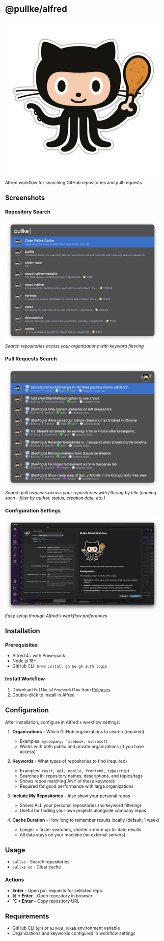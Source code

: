 # @pullke/alfred

<p align="center">
  <img src="workflow/icon-medium.png" alt="Pullke Alfred Workflow Icon">
</p>

Alfred workflow for searching GitHub repositories and pull requests.

## Screenshots

### Repository Search
![Repository Search](screenshots/repo-search.png)
*Search repositories across your organizations with keyword filtering*

### Pull Requests Search
![Pull Requests Search](screenshots/pr-search.png)
*Search pull requests across your repositories with filtering by title (coming soon - filter by author, status, creation date, etc.)*

### Configuration Settings
![Configuration](screenshots/configuration.png)
*Easy setup through Alfred's workflow preferences*


## Installation

### Prerequisites
- Alfred 4+ with Powerpack
- Node.js 18+
- GitHub CLI: `brew install gh && gh auth login`

### Install Workflow

1. Download `Pullke.alfredworkflow` from [Releases](https://github.com/saarshe/pullke/releases)
2. Double-click to install in Alfred

## Configuration

After installation, configure in Alfred's workflow settings:

1. **Organizations** - Which GitHub organizations to search (required)
   - Examples: `mycompany, facebook, microsoft`
   - Works with both public and private organizations (if you have access)

2. **Keywords** - What types of repositories to find (required)
   - Examples: `react, api, mobile, frontend, typescript`
   - Searches in: repository names, descriptions, and topics/tags
   - Shows repos matching ANY of these keywords
   - Required for good performance with large organizations

3. **Include My Repositories** - Also show your personal repos
   - Shows ALL your personal repositories (no keyword filtering)
   - Useful for finding your own projects alongside company repos

4. **Cache Duration** - How long to remember results locally (default: 1 week)
   - Longer = faster searches, shorter = more up-to-date results
   - All data stays on your machine (no external servers)


## Usage

- `pullke` - Search repositories
- `pullke cc` - Clear cache

### Actions
- **Enter** - Open pull requests for selected repo
- **⌘ + Enter** - Open repository in browser  
- **⌥ + Enter** - Copy repository URL

## Requirements

- GitHub CLI (`gh`) or `GITHUB_TOKEN` environment variable
- Organizations and keywords configured in workflow settings